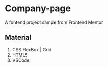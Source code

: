 # Company-page
A fontend project sample from Frontend Mentor

## Material

1. CSS FlexBox | Grid
2. HTML5
3. VSCode
